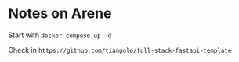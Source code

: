# Notes on Arene

Start with `docker compose up -d`

Check in `https://github.com/tiangolo/full-stack-fastapi-template`